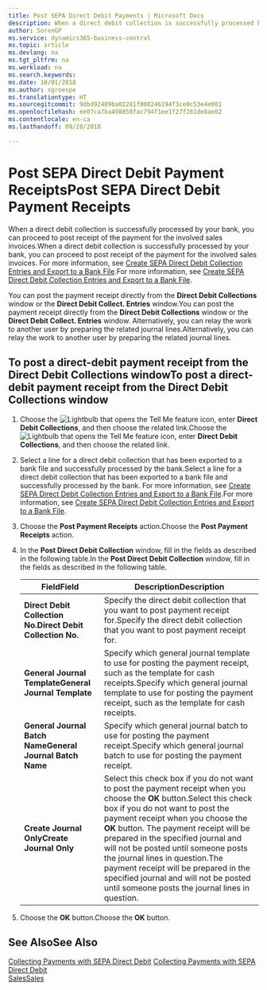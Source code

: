 ```yaml
---
title: Post SEPA Direct Debit Payments | Microsoft Docs
description: When a direct debit collection is successfully processed by your bank, you can proceed to post receipt of the payment for the involved sales invoices.
author: SorenGP
ms.service: dynamics365-business-central
ms.topic: article
ms.devlang: na
ms.tgt_pltfrm: na
ms.workload: na
ms.search.keywords: 
ms.date: 10/01/2018
ms.author: sgroespe
ms.translationtype: HT
ms.sourcegitcommit: 9dbd92409ba02281f008246194f3ce0c53e4e001
ms.openlocfilehash: ee07ca7ba498858fac794f1ee1f27f281de8ae02
ms.contentlocale: en-ca
ms.lasthandoff: 09/28/2018

---
```

# <a name="post-sepa-direct-debit-payment-receipts"></a><span data-ttu-id="2b965-103">Post SEPA Direct Debit Payment Receipts</span><span class="sxs-lookup"><span data-stu-id="2b965-103">Post SEPA Direct Debit Payment Receipts</span></span>
<span data-ttu-id="2b965-104">When a direct debit collection is successfully processed by your bank, you can proceed to post receipt of the payment for the involved sales invoices.</span><span class="sxs-lookup"><span data-stu-id="2b965-104">When a direct debit collection is successfully processed by your bank, you can proceed to post receipt of the payment for the involved sales invoices.</span></span> <span data-ttu-id="2b965-105">For more information, see [Create SEPA Direct Debit Collection Entries and Export to a Bank File](finance-how-create-sepa-direct-debit-collection-entries-export-bank-file.md).</span><span class="sxs-lookup"><span data-stu-id="2b965-105">For more information, see [Create SEPA Direct Debit Collection Entries and Export to a Bank File](finance-how-create-sepa-direct-debit-collection-entries-export-bank-file.md).</span></span>  

<span data-ttu-id="2b965-106">You can post the payment receipt directly from the **Direct Debit Collections** window or the **Direct Debit Collect. Entries** window.</span><span class="sxs-lookup"><span data-stu-id="2b965-106">You can post the payment receipt directly from the **Direct Debit Collections** window or the **Direct Debit Collect. Entries** window.</span></span> <span data-ttu-id="2b965-107">Alternatively, you can relay the work to another user by preparing the related journal lines.</span><span class="sxs-lookup"><span data-stu-id="2b965-107">Alternatively, you can relay the work to another user by preparing the related journal lines.</span></span>  

## <a name="to-post-a-direct-debit-payment-receipt-from-the-direct-debit-collections-window"></a><span data-ttu-id="2b965-108">To post a direct-debit payment receipt from the Direct Debit Collections window</span><span class="sxs-lookup"><span data-stu-id="2b965-108">To post a direct-debit payment receipt from the Direct Debit Collections window</span></span>  
1. <span data-ttu-id="2b965-109">Choose the ![Lightbulb that opens the Tell Me feature](media/ui-search/search_small.png "Tell me what you want to do") icon, enter **Direct Debit Collections**, and then choose the related link.</span><span class="sxs-lookup"><span data-stu-id="2b965-109">Choose the ![Lightbulb that opens the Tell Me feature](media/ui-search/search_small.png "Tell me what you want to do") icon, enter **Direct Debit Collections**, and then choose the related link.</span></span>  
2. <span data-ttu-id="2b965-110">Select a line for a direct debit collection that has been exported to a bank file and successfully processed by the bank.</span><span class="sxs-lookup"><span data-stu-id="2b965-110">Select a line for a direct debit collection that has been exported to a bank file and successfully processed by the bank.</span></span> <span data-ttu-id="2b965-111">For more information, see [Create SEPA Direct Debit Collection Entries and Export to a Bank File](finance-how-create-sepa-direct-debit-collection-entries-export-bank-file.md).</span><span class="sxs-lookup"><span data-stu-id="2b965-111">For more information, see [Create SEPA Direct Debit Collection Entries and Export to a Bank File](finance-how-create-sepa-direct-debit-collection-entries-export-bank-file.md).</span></span>  
3. <span data-ttu-id="2b965-112">Choose the **Post Payment Receipts** action.</span><span class="sxs-lookup"><span data-stu-id="2b965-112">Choose the **Post Payment Receipts** action.</span></span>  
4. <span data-ttu-id="2b965-113">In the **Post Direct Debit Collection** window, fill in the fields as described in the following table.</span><span class="sxs-lookup"><span data-stu-id="2b965-113">In the **Post Direct Debit Collection** window, fill in the fields as described in the following table.</span></span>  

    |<span data-ttu-id="2b965-114">Field</span><span class="sxs-lookup"><span data-stu-id="2b965-114">Field</span></span>|<span data-ttu-id="2b965-115">Description</span><span class="sxs-lookup"><span data-stu-id="2b965-115">Description</span></span>|  
    |---------------------------------|---------------------------------------|  
    |<span data-ttu-id="2b965-116">**Direct Debit Collection No.**</span><span class="sxs-lookup"><span data-stu-id="2b965-116">**Direct Debit Collection No.**</span></span>|<span data-ttu-id="2b965-117">Specify the direct debit collection that you want to post payment receipt for.</span><span class="sxs-lookup"><span data-stu-id="2b965-117">Specify the direct debit collection that you want to post payment receipt for.</span></span>|  
    |<span data-ttu-id="2b965-118">**General Journal Template**</span><span class="sxs-lookup"><span data-stu-id="2b965-118">**General Journal Template**</span></span>|<span data-ttu-id="2b965-119">Specify which general journal template to use for posting the payment receipt, such as the template for cash receipts.</span><span class="sxs-lookup"><span data-stu-id="2b965-119">Specify which general journal template to use for posting the payment receipt, such as the template for cash receipts.</span></span>|  
    |<span data-ttu-id="2b965-120">**General Journal Batch Name**</span><span class="sxs-lookup"><span data-stu-id="2b965-120">**General Journal Batch Name**</span></span>|<span data-ttu-id="2b965-121">Specify which general journal batch to use for posting the payment receipt.</span><span class="sxs-lookup"><span data-stu-id="2b965-121">Specify which general journal batch to use for posting the payment receipt.</span></span>|  
    |<span data-ttu-id="2b965-122">**Create Journal Only**</span><span class="sxs-lookup"><span data-stu-id="2b965-122">**Create Journal Only**</span></span>|<span data-ttu-id="2b965-123">Select this check box if you do not want to post the payment receipt when you choose the **OK** button.</span><span class="sxs-lookup"><span data-stu-id="2b965-123">Select this check box if you do not want to post the payment receipt when you choose the **OK** button.</span></span> <span data-ttu-id="2b965-124">The payment receipt will be prepared in the specified journal and will not be posted until someone posts the journal lines in question.</span><span class="sxs-lookup"><span data-stu-id="2b965-124">The payment receipt will be prepared in the specified journal and will not be posted until someone posts the journal lines in question.</span></span>|  

5. <span data-ttu-id="2b965-125">Choose the **OK** button.</span><span class="sxs-lookup"><span data-stu-id="2b965-125">Choose the **OK** button.</span></span>  

## <a name="see-also"></a><span data-ttu-id="2b965-126">See Also</span><span class="sxs-lookup"><span data-stu-id="2b965-126">See Also</span></span>  
 <span data-ttu-id="2b965-127">[Collecting Payments with SEPA Direct Debit](finance-collect-payments-with-sepa-direct-debit.md) </span><span class="sxs-lookup"><span data-stu-id="2b965-127">[Collecting Payments with SEPA Direct Debit](finance-collect-payments-with-sepa-direct-debit.md) </span></span>  
 [<span data-ttu-id="2b965-128">Sales</span><span class="sxs-lookup"><span data-stu-id="2b965-128">Sales</span></span>](sales-manage-sales.md)

